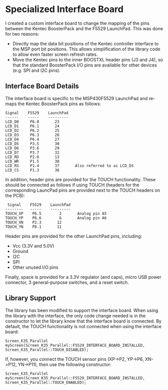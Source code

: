 Specialized Interface Board
===========================

I created a custom interface board to change the mapping of the pins between the Kentec BoosterPack and the F5529 LaunchPad. This was done for two reasons:

- Directly map the data bit positions of the Kentec controller interface to the MSP port bit positions. This allows simplification of the library code to allow even faster screen refresh rates.
- Move the Kentec pins to the inner BOOSTXL header pins (J3 and J4), so that the standard BoosterPack I/O pins are available for other devices (e.g. SPI and I2C pins).

Interface Board Details
-----------------------

The interface board is specific to the MSP430F5529 LaunchPad and re-maps the Kentec BoosterPack pins as follows:

    Signal    F5529    LaunchPad
    ------    -----    ---------
    LCD_D0     P6.0       23
    LCD_D1     P6.1       24
    LCD_D2     P6.2       25
    LCD_D3     P6.3       26
    LCD_D4     P6.4       27
    LCD_D5     P3.5       30
    LCD_D6     P3.6       29
    LCD_D7     P3.7       32
    LCD_RD     P2.6       13
    LCD_WR     P1.5       38
    LCD_RS     P1.4       37       Also referred to as LCD_DS
    LCD_CS     P1.3       36

In addition, header pins are provided for the TOUCH functionality. These should be connected as follows if using TOUCH (headers for the corresponding LauncPad pins are provided next to the TOUCH headers on the PCB):

     Signal    F5529    LaunchPad
    --------   -----    ---------
    TOUCH_XP    P6.5        2       Analog pin A5
    TOUCH_YP    P6.6        6       Analog pin A6
    TOUCH_XN    P2.3       12
    TOUCH_YN    P8.1       11

Header pins are provided for the other LaunchPad pins, including:

- Vcc (3.3V and 5.0V)
- Ground
- I2C
- SPI
- Other unused I/O pins

Finally, space is provided for a 3.3V regulator (and caps), micro USB power connector, 3 general-purpose switches, and a reset switch.

Library Support
---------------

The library has been modified to support the interface board. When using the library with the interface, the only code change needed is in the constructor to let the library know that the interface board is connected. By default, the TOUCH functionality is not connected when using the interface board:

    Screen_K35_Parallel myScreen(Screen_K35_Parallel::F5529_INTERFACE_BOARD_INSTALLED, Screen_K35_Parallel::TOUCH_DISABLED);

If, however, you connect the TOUCH sensor pins (XP->P2, YP->P6, XN->P12, YN->P11), then use the following constructor:

    Screen_K35_Parallel myScreen(Screen_K35_Parallel::F5529_INTERFACE_BOARD_INSTALLED, Screen_K35_Parallel::TOUCH_ENABLED);

[200]: https://github.com/Andy4495/Kentec_35_Parallel
